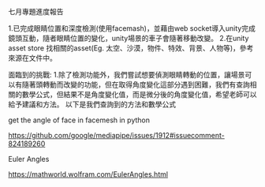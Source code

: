 七月專題進度報告

1.已完成眼睛位置和深度檢測(使用facemash)，並藉由web socket導入unity完成鏡頭互動，隨者眼睛位置的變化，unity場景的車子會隨著移動改變。
2.在unity asset store 找相關的asset(Eg. 太空、沙漠，物件、特效、背景、人物等)，參考來源在文件中。

面臨到的挑戰:
1.除了檢測功能外，我們嘗試想要偵測眼睛轉動的位置，讓場景可以有隨著頭轉動而改變的功能，但在取得角度變化這部分遇到困難，我們有查詢相關的數學公式，但結果不是角度變化值，而是微分後的角度變化值，希望老師可以給予建議和方法。
以下是我們查詢到的方法和數學公式

get the angle of face in facemesh in python 

https://github.com/google/mediapipe/issues/1912#issuecomment-824189260

Euler Angles

https://mathworld.wolfram.com/EulerAngles.html

